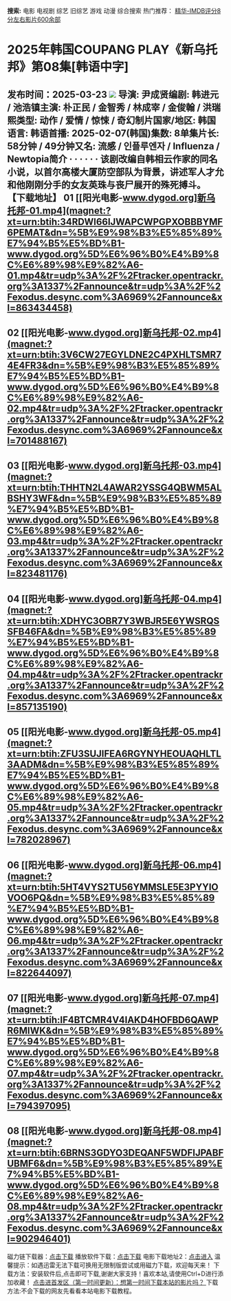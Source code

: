 **搜索:** 电影 电视剧 综艺 旧综艺 游戏 动漫 综合搜索 热门推荐： [精华-IMDB评分8分左右影片600余部](https://www.dytt8.com/html/gndy/jddy/20160320/50510.html)
# 2025年韩国COUPANG PLAY《新乌托邦》第08集[韩语中字]
发布时间：2025-03-23 
![](https://wx1.sinaimg.cn/large/006nNaXYgy1hyfnno9ajij30u01dijza.jpg)
导演: 尹成贤编剧: 韩进元 / 池浩镇主演: 朴正民 / 金智秀 / 林成宰 / 金俊翰 / 洪瑞熙类型: 动作 / 爱情 / 惊悚 / 奇幻制片国家/地区: 韩国语言: 韩语首播: 2025-02-07(韩国)集数: 8单集片长: 58分钟 / 49分钟又名: 流感 / 인플루엔자 / Influenza / Newtopia简介 · · · · · ·
该剧改编自韩相云作家的同名小说，以首尔高楼大厦防空部队为背景，讲述军人才允和他刚刚分手的女友英珠与丧尸展开的殊死搏斗。
**【下载地址】**
01 
[[阳光电影-www.dygod.org]新乌托邦-01.mp4](magnet:?xt=urn:btih:34RDWI66IJWAPCWPGPXOBBBYMF6PEMAT&dn=%5B%E9%98%B3%E5%85%89%E7%94%B5%E5%BD%B1-www.dygod.org%5D%E6%96%B0%E4%B9%8C%E6%89%98%E9%82%A6-01.mp4&tr=udp%3A%2F%2Ftracker.opentrackr.org%3A1337%2Fannounce&tr=udp%3A%2F%2Fexodus.desync.com%3A6969%2Fannounce&xl=863434458)  
---  
02  [[阳光电影-www.dygod.org]新乌托邦-02.mp4](magnet:?xt=urn:btih:3V6CW27EGYLDNE2C4PXHLTSMR74E4FR3&dn=%5B%E9%98%B3%E5%85%89%E7%94%B5%E5%BD%B1-www.dygod.org%5D%E6%96%B0%E4%B9%8C%E6%89%98%E9%82%A6-02.mp4&tr=udp%3A%2F%2Ftracker.opentrackr.org%3A1337%2Fannounce&tr=udp%3A%2F%2Fexodus.desync.com%3A6969%2Fannounce&xl=701488167)  
---  
03  [[阳光电影-www.dygod.org]新乌托邦-03.mp4](magnet:?xt=urn:btih:THHTN2L4AWAR2YSSG4QBWM5ALBSHY3WF&dn=%5B%E9%98%B3%E5%85%89%E7%94%B5%E5%BD%B1-www.dygod.org%5D%E6%96%B0%E4%B9%8C%E6%89%98%E9%82%A6-03.mp4&tr=udp%3A%2F%2Ftracker.opentrackr.org%3A1337%2Fannounce&tr=udp%3A%2F%2Fexodus.desync.com%3A6969%2Fannounce&xl=823481176)  
---  
04  [[阳光电影-www.dygod.org]新乌托邦-04.mp4](magnet:?xt=urn:btih:XDHYC3OBR7Y3WBJR5E6YWSRQSSFB46FA&dn=%5B%E9%98%B3%E5%85%89%E7%94%B5%E5%BD%B1-www.dygod.org%5D%E6%96%B0%E4%B9%8C%E6%89%98%E9%82%A6-04.mp4&tr=udp%3A%2F%2Ftracker.opentrackr.org%3A1337%2Fannounce&tr=udp%3A%2F%2Fexodus.desync.com%3A6969%2Fannounce&xl=857135190)  
---  
05  [[阳光电影-www.dygod.org]新乌托邦-05.mp4](magnet:?xt=urn:btih:ZFU3SUJIFEA6RGYNYHEOUAQHLTL3AADM&dn=%5B%E9%98%B3%E5%85%89%E7%94%B5%E5%BD%B1-www.dygod.org%5D%E6%96%B0%E4%B9%8C%E6%89%98%E9%82%A6-05.mp4&tr=udp%3A%2F%2Ftracker.opentrackr.org%3A1337%2Fannounce&tr=udp%3A%2F%2Fexodus.desync.com%3A6969%2Fannounce&xl=782028967)  
---  
06  [[阳光电影-www.dygod.org]新乌托邦-06.mp4](magnet:?xt=urn:btih:5HT4VYS2TU56YMMSLE5E3PYYIOVOO6PQ&dn=%5B%E9%98%B3%E5%85%89%E7%94%B5%E5%BD%B1-www.dygod.org%5D%E6%96%B0%E4%B9%8C%E6%89%98%E9%82%A6-06.mp4&tr=udp%3A%2F%2Ftracker.opentrackr.org%3A1337%2Fannounce&tr=udp%3A%2F%2Fexodus.desync.com%3A6969%2Fannounce&xl=822644097)  
---  
07  [[阳光电影-www.dygod.org]新乌托邦-07.mp4](magnet:?xt=urn:btih:IF4BTCMR4V4IAKD4HOFBD6QAWPR6MIWK&dn=%5B%E9%98%B3%E5%85%89%E7%94%B5%E5%BD%B1-www.dygod.org%5D%E6%96%B0%E4%B9%8C%E6%89%98%E9%82%A6-07.mp4&tr=udp%3A%2F%2Ftracker.opentrackr.org%3A1337%2Fannounce&tr=udp%3A%2F%2Fexodus.desync.com%3A6969%2Fannounce&xl=794397095)  
---  
08  [[阳光电影-www.dygod.org]新乌托邦-08.mp4](magnet:?xt=urn:btih:6BRNS3GDYO3DEQANF5WDFIJPABFUBMF6&dn=%5B%E9%98%B3%E5%85%89%E7%94%B5%E5%BD%B1-www.dygod.org%5D%E6%96%B0%E4%B9%8C%E6%89%98%E9%82%A6-08.mp4&tr=udp%3A%2F%2Ftracker.opentrackr.org%3A1337%2Fannounce&tr=udp%3A%2F%2Fexodus.desync.com%3A6969%2Fannounce&xl=902946401)  
---  
磁力链下载器：[点击下载](https://dygod.org/js/bt.htm "qBittorrent") 播放软件下载：[点击下载](https://dygod.org/js/player.htm "PotPlayer") 电影下载地址2：[点击进入](https://dygod.org/ "阳光电影") 温馨提示：如遇迅雷无法下载可换用无限制版尝试或用磁力下载，欢迎每天来！  下载方法：安装软件后,点击即可下载,谢谢大家支持！喜欢本站,请使用Ctrl+D进行添加收藏！ [点击进首发区（第一时间更新）：想第一时间下载本站的影片吗？ ](https://www.ygdy8.net/)下载方法:不会下载的网友先看看本站电影下载教程。